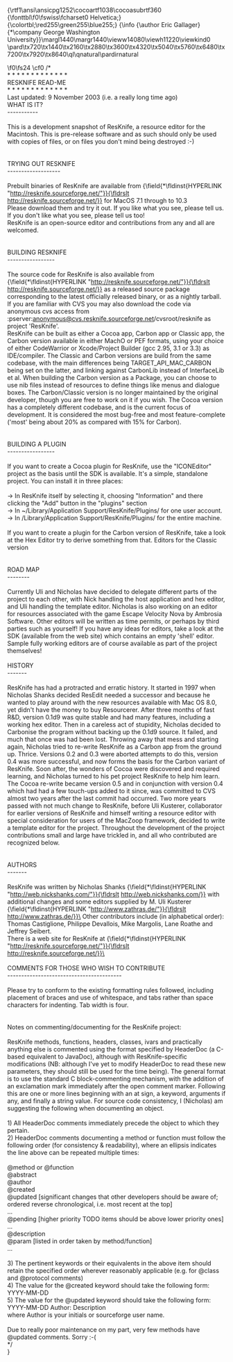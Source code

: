 {\rtf1\ansi\ansicpg1252\cocoartf1038\cocoasubrtf360
{\fonttbl\f0\fswiss\fcharset0 Helvetica;}
{\colortbl;\red255\green255\blue255;}
{\info
{\author Eric Gallager}
{\*\company George Washington University}}\margl1440\margr1440\vieww14080\viewh11220\viewkind0
\pard\tx720\tx1440\tx2160\tx2880\tx3600\tx4320\tx5040\tx5760\tx6480\tx7200\tx7920\tx8640\ql\qnatural\pardirnatural

\f0\fs24 \cf0 /*\
									* * * * * * * * * * * * *\
										RESKNIFE  READ-ME\
									* * * * * * * * * * * * *\
																		Last updated: 9 November 2003 (i.e. a really long time ago)\
WHAT IS IT?\
-----------\
\
This is a development snapshot of ResKnife, a resource editor for the Macintosh. This is pre-release software and as such should only be used with copies of files, or on files you don't mind being destroyed :-)\
\
\
TRYING OUT RESKNIFE\
-------------------\
\
Prebuilt binaries of ResKnife are available from {\field{\*\fldinst{HYPERLINK "http://resknife.sourceforge.net/"}}{\fldrslt http://resknife.sourceforge.net/}} for MacOS 7.1 through to 10.3\
Please download them and try it out. If you like what you see, please tell us. If you don't like what you see, please tell us too!\
ResKnife is an open-source editor and contributions from any and all are welcomed.\
\
\
BUILDING RESKNIFE\
-----------------\
\
The source code for ResKnife is also available from {\field{\*\fldinst{HYPERLINK "http://resknife.sourceforge.net/"}}{\fldrslt http://resknife.sourceforge.net/}} as a released source package corresponding to the latest officially released binary, or as a nightly tarball. If you are familiar with CVS you may also download the code via anonymous cvs access from :pserver:anonymous@cvs.resknife.sourceforge.net/cvsroot/resknife as project 'ResKnife'.\
ResKnife can be built as either a Cocoa app, Carbon app or Classic app, the Carbon version available in either MachO or PEF formats, using your choice of either CodeWarrior or Xcode/Project Builder (gcc 2.95, 3.1 or 3.3) as IDE/compiler. The Classic and Carbon versions are build from the same codebase, with the main differences being TARGET_API_MAC_CARBON being set on the latter, and linking against CarbonLib instead of InterfaceLib et al. When building the Carbon version as a Package, you can choose to use nib files instead of resources to define things like menus and dialogue boxes. The Carbon/Classic version is no longer maintained by the original developer, though you are free to work on it if you wish. The Cocoa version has a completely different codebase, and is the current focus of development. It is considered the most bug-free and most feature-complete ('most' being about 20% as compared with 15% for Carbon).\
\
\
BUILDING A PLUGIN\
-----------------\
\
If you want to create a Cocoa plugin for ResKnife, use the "ICONEditor" project as the basis until the SDK is available. It's a simple, standalone project. You can install it in three places:\
\
-> In ResKnife itself by selecting it, choosing "Information" and there clicking the "Add" button in the "plugins" section\
-> In ~/Library/Application Support/ResKnife/Plugins/ for one user account.\
-> In /Library/Application Support/ResKnife/Plugins/ for the entire machine.\
\
If you want to create a plugin for the Carbon version of ResKnife, take a look at the Hex Editor try to derive something from that. Editors for the Classic version \
\
\
ROAD MAP\
--------\
\
Currently Uli and Nicholas have decided to delegate different parts of the project to each other, with Nick handling the host application and hex editor, and Uli handling the template editor. Nicholas is also working on an editor for resources associated with the game Escape Velocity Nova by Ambrosia Software. Other editors will be written as time permits, or perhaps by third parties such as yourself! If you have any ideas for editors, take a look at the SDK (available from the web site) which contains an empty 'shell' editor. Sample fully working editors are of course available as part of the project themselves!\
\
HISTORY\
-------\
\
ResKnife has had a protracted and erratic history. It started in 1997 when Nicholas Shanks decided ResEdit needed a successor and because he wanted to play around with the new resources available with Mac OS 8.0, yet didn't have the money to buy Resourcerer. After three months of fast R&D, version 0.1d9 was quite stable and had many features, including a working hex editor. Then in a careless act of stupidity, Nicholas decided to Carbonise the program without backing up the 0.1d9 source. It failed, and much that once was had been lost. Throwing away that mess and starting again, Nicholas tried to re-write ResKnife as a Carbon app from the ground up. Thrice. Versions 0.2 and 0.3 were aborted attempts to do this, version 0.4 was more successful, and now forms the basis for the Carbon variant of ResKnife. Soon after, the wonders of Cocoa were discovered and required learning, and Nicholas turned to his pet project ResKnife to help him learn. The Cocoa re-write became version 0.5 and in conjunction with version 0.4 which had had a few touch-ups added to it since, was committed to CVS almost two years after the last commit had occurred. Two more years passed with not much change to ResKnife, before Uli Kusterer, collaborator for earlier versions of ResKnife and himself writing a resource editor with special consideration for users of the MacZoop framework, decided to write a template editor for the project. Throughout the development of the project contributions small and large have trickled in, and all who contributed are recognized below.\
\
\
AUTHORS\
-------\
\
ResKnife was written by Nicholas Shanks {\field{\*\fldinst{HYPERLINK "http://web.nickshanks.com/"}}{\fldrslt http://web.nickshanks.com/}} with additional changes and some editors supplied by M. Uli Kusterer {\field{\*\fldinst{HYPERLINK "http://www.zathras.de/"}}{\fldrslt http://www.zathras.de/}}\
Other contributors include (in alphabetical order): Thomas Castiglione, Philippe Devallois, Mike Margolis, Lane Roathe and Jeffrey Seibert.\
There is a web site for ResKnife at {\field{\*\fldinst{HYPERLINK "http://resknife.sourceforge.net/"}}{\fldrslt http://resknife.sourceforge.net/}}\
\
\
COMMENTS FOR THOSE WHO WISH TO CONTRIBUTE\
-----------------------------------------\
\
Please try to conform to the existing formatting rules followed, including placement of braces and use of whitespace, and tabs rather than space characters for indenting. Tab width is four.\
\
\
Notes on commenting/documenting for the ResKnife project:\
\
ResKnife methods, functions, headers, classes, ivars and practically anything else is commented using the format specified by HeaderDoc (a C-based equivalent to JavaDoc), although with ResKnife-specific modifications (NB: although I've yet to modify HeaderDoc to read these new parameters, they should still be used for the time being). The general format is to use the standard C block-commenting mechanism, with the addition of an exclamation mark immediately after the open comment marker. Following this are one or more lines beginning with an at sign, a keyword, arguments if any, and finally a string value. For source code consistency, I (Nicholas) am suggesting the following when documenting an object.\
\
	1) All HeaderDoc comments immediately precede the object to which they pertain.\
	2) HeaderDoc comments documenting a method or function must follow the following order (for consistency & readability), where an ellipsis indicates the line above can be repeated multiple times:\
		\
		@method or @function\
		@abstract\
		@author\
		@created\
		@updated		[significant changes that other developers should be aware of; ordered reverse chronological, i.e. most recent at the top]\
		 ...\
		@pending		[higher priority TODO items should be above lower priority ones]\
		 ...\
		@description\
		@param			[listed in order taken by method/function]\
		 ...\
	\
	3) The pertinent keywords or their equivalents in the above item should retain the specified order wherever reasonably applicable (e.g. for @class and @protocol comments)\
	4) The value for the @created keyword should take the following form:	YYYY-MM-DD\
	5) The value for the @updated keyword should take the following form:	YYYY-MM-DD Author: Description\
		where Author is your initials or sourceforge user name.\
	\
	Due to really poor maintenance on my part, very few methods have @updated comments. Sorry :-(\
*/\
}